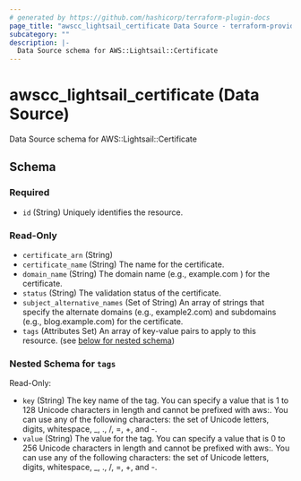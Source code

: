 ```yaml
---
# generated by https://github.com/hashicorp/terraform-plugin-docs
page_title: "awscc_lightsail_certificate Data Source - terraform-provider-awscc"
subcategory: ""
description: |-
  Data Source schema for AWS::Lightsail::Certificate
---
```


# awscc_lightsail_certificate (Data Source)

Data Source schema for AWS::Lightsail::Certificate



<!-- schema generated by tfplugindocs -->
## Schema

### Required

- `id` (String) Uniquely identifies the resource.

### Read-Only

- `certificate_arn` (String)
- `certificate_name` (String) The name for the certificate.
- `domain_name` (String) The domain name (e.g., example.com ) for the certificate.
- `status` (String) The validation status of the certificate.
- `subject_alternative_names` (Set of String) An array of strings that specify the alternate domains (e.g., example2.com) and subdomains (e.g., blog.example.com) for the certificate.
- `tags` (Attributes Set) An array of key-value pairs to apply to this resource. (see [below for nested schema](#nestedatt--tags))

<a id="nestedatt--tags"></a>
### Nested Schema for `tags`

Read-Only:

- `key` (String) The key name of the tag. You can specify a value that is 1 to 128 Unicode characters in length and cannot be prefixed with aws:. You can use any of the following characters: the set of Unicode letters, digits, whitespace, _, ., /, =, +, and -.
- `value` (String) The value for the tag. You can specify a value that is 0 to 256 Unicode characters in length and cannot be prefixed with aws:. You can use any of the following characters: the set of Unicode letters, digits, whitespace, _, ., /, =, +, and -.


